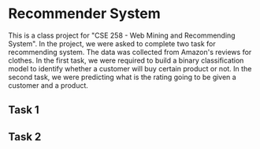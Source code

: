 # Recommender System

This is a class project for "CSE 258 - Web Mining and Recommending System". 
In the project, we were asked to complete two task for recommending system.
The data was collected from Amazon's reviews for clothes.
In the first task, we were required to build a binary classification model to identify whether a customer will buy certain product or not.
In the second task, we were predicting what is the rating going to be given a customer and a product.

## Task 1


## Task 2
